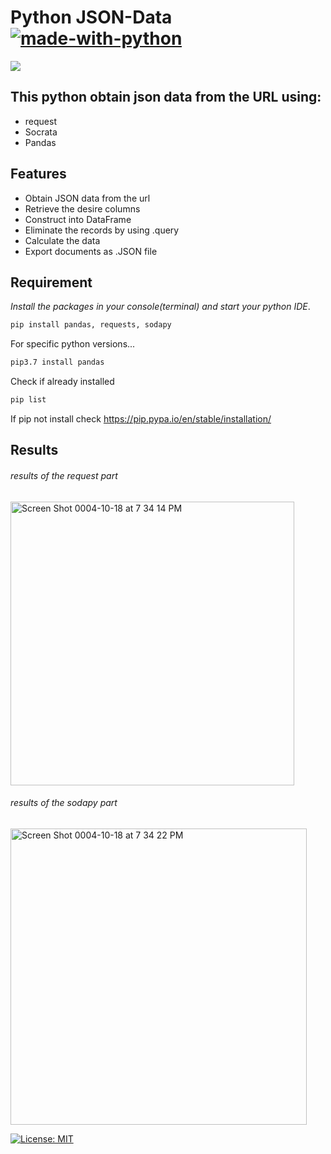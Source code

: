 # Python JSON-Data [![made-with-python](https://img.shields.io/badge/Made%20with-Python-1f425f.svg)](https://www.python.org/)
[![](https://user-images.githubusercontent.com/108591389/196569485-a051d71d-044d-4ff4-87ec-66f78b62a119.jpeg)](https://data.lacity.org/Public-Safety/Crime-Data-from-2010-to-2019/63jg-8b9z)
## This python obtain json data from the URL using:
- request 
- Socrata
- Pandas

## Features

- Obtain JSON data from the url
- Retrieve the desire columns
- Construct into DataFrame
- Eliminate the records by using .query
- Calculate the data
- Export documents as .JSON file

## Requirement
*Install the packages in your console(terminal) and start your python IDE*.
```sh
pip install pandas, requests, sodapy
```

For specific python versions...

```sh
pip3.7 install pandas
```
Check if already installed
```sh
pip list
```
If pip not install check https://pip.pypa.io/en/stable/installation/

## Results
###### results of the request part
<img width="454" alt="Screen Shot 0004-10-18 at 7 34 14 PM" src="https://user-images.githubusercontent.com/108591389/196570089-974dbeb3-3b49-4646-80f8-caf3709bcd48.png">

###### results of the sodapy part 
<img width="474" alt="Screen Shot 0004-10-18 at 7 34 22 PM" src="https://user-images.githubusercontent.com/108591389/196570091-d361b08e-b674-4d5b-9dab-47bb6f429841.png">

[![License: MIT](https://img.shields.io/badge/License-MIT-yellow.svg)](https://opensource.org/licenses/MIT)
